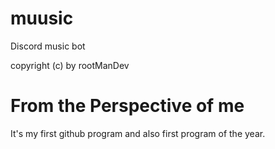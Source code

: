 # muusic
Discord music bot

copyright (c) by rootManDev
























# From the Perspective of me

It's my first github program and also first program of the year.

